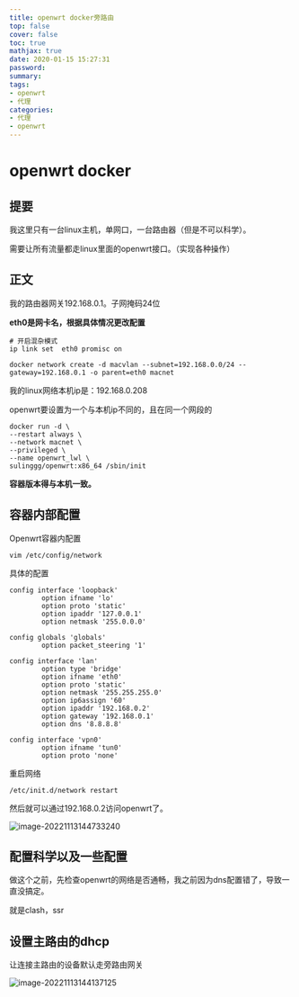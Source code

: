 ```yaml
---
title: openwrt docker旁路由
top: false
cover: false
toc: true
mathjax: true
date: 2020-01-15 15:27:31
password:
summary:
tags:
- openwrt
- 代理
categories:
- 代理
- openwrt
---
```


# openwrt docker

## 提要

我这里只有一台linux主机，单网口，一台路由器（但是不可以科学）。

需要让所有流量都走linux里面的openwrt接口。（实现各种操作）



## 正文

我的路由器网关192.168.0.1。子网掩码24位





**eth0是网卡名，根据具体情况更改配置**

```
# 开启混杂模式
ip link set  eth0 promisc on

docker network create -d macvlan --subnet=192.168.0.0/24 --gateway=192.168.0.1 -o parent=eth0 macnet
```

我的linux网络本机ip是：192.168.0.208



openwrt要设置为一个与本机ip不同的，且在同一个网段的

```
docker run -d \
--restart always \
--network macnet \
--privileged \
--name openwrt_lwl \
sulinggg/openwrt:x86_64 /sbin/init
```

**容器版本得与本机一致。**

## 容器内部配置



Openwrt容器内配置

```
vim /etc/config/network 
```

具体的配置

```
config interface 'loopback'
        option ifname 'lo'
        option proto 'static'
        option ipaddr '127.0.0.1'
        option netmask '255.0.0.0'

config globals 'globals'
        option packet_steering '1'

config interface 'lan'
        option type 'bridge'
        option ifname 'eth0'
        option proto 'static'
        option netmask '255.255.255.0'
        option ip6assign '60'
        option ipaddr '192.168.0.2'
        option gateway '192.168.0.1'
        option dns '8.8.8.8'

config interface 'vpn0'
        option ifname 'tun0'
        option proto 'none'
```





重启网络

```
/etc/init.d/network restart
```





然后就可以通过192.168.0.2访问openwrt了。

![image-20221113144733240](https://cdn.jsdelivr.net/gh/kengerlwl/kengerlwl.github.io/image/fe1a21ac19801f2fc6a8da0c4ddb5a7f/3d19efd0e078458cccfa68203f8e20e8.png)





## 配置科学以及一些配置

做这个之前，先检查openwrt的网络是否通畅，我之前因为dns配置错了，导致一直没搞定。



就是clash，ssr









## 设置主路由的dhcp

让连接主路由的设备默认走旁路由网关

![image-20221113144137125](https://cdn.jsdelivr.net/gh/kengerlwl/kengerlwl.github.io/image/fe1a21ac19801f2fc6a8da0c4ddb5a7f/83418a8dd78659c8a6b72dff32c71c4c.png)